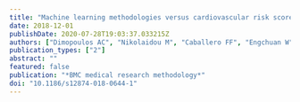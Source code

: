 ```yaml
---
title: "Machine learning methodologies versus cardiovascular risk scores, in predicting disease risk."
date: 2018-12-01
publishDate: 2020-07-28T19:03:37.033215Z
authors: ["Dimopoulos AC", "Nikolaidou M", "Caballero FF", "Engchuan W", "Sanchez-Niubo A", "Arndt H", "Ayuso-Mateos JL", "Haro JM", "Chatterji S", "Georgousopoulou EN", "Panagiotakos DB"]
publication_types: ["2"]
abstract: ""
featured: false
publication: "*BMC medical research methodology*"
doi: "10.1186/s12874-018-0644-1"
---
```


